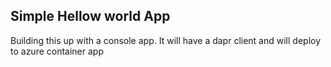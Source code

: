 ## Simple Hellow world App

Building this up with a console app.
It will have a dapr client and will deploy to azure container app